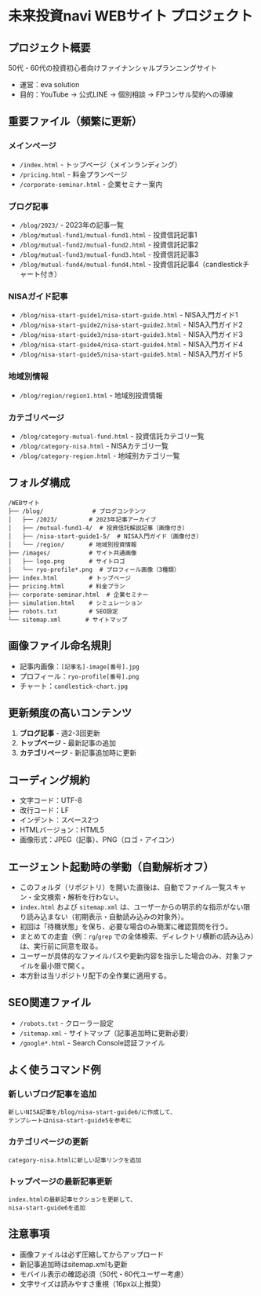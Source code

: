# 未来投資navi WEBサイト プロジェクト

## プロジェクト概要
50代・60代の投資初心者向けファイナンシャルプランニングサイト
- 運営：eva solution
- 目的：YouTube → 公式LINE → 個別相談 → FPコンサル契約への導線

## 重要ファイル（頻繁に更新）

### メインページ
- `/index.html` - トップページ（メインランディング）
- `/pricing.html` - 料金プランページ
- `/corporate-seminar.html` - 企業セミナー案内

### ブログ記事
- `/blog/2023/` - 2023年の記事一覧
- `/blog/mutual-fund1/mutual-fund1.html` - 投資信託記事1
- `/blog/mutual-fund2/mutual-fund2.html` - 投資信託記事2
- `/blog/mutual-fund3/mutual-fund3.html` - 投資信託記事3
- `/blog/mutual-fund4/mutual-fund4.html` - 投資信託記事4（candlestickチャート付き）

### NISAガイド記事
- `/blog/nisa-start-guide1/nisa-start-guide.html` - NISA入門ガイド1
- `/blog/nisa-start-guide2/nisa-start-guide2.html` - NISA入門ガイド2
- `/blog/nisa-start-guide3/nisa-start-guide3.html` - NISA入門ガイド3
- `/blog/nisa-start-guide4/nisa-start-guide4.html` - NISA入門ガイド4
- `/blog/nisa-start-guide5/nisa-start-guide5.html` - NISA入門ガイド5

### 地域別情報
- `/blog/region/region1.html` - 地域別投資情報

### カテゴリページ
- `/blog/category-mutual-fund.html` - 投資信託カテゴリ一覧
- `/blog/category-nisa.html` - NISAカテゴリ一覧
- `/blog/category-region.html` - 地域別カテゴリ一覧

## フォルダ構成

```
/WEBサイト
├── /blog/              # ブログコンテンツ
│   ├── /2023/         # 2023年記事アーカイブ
│   ├── /mutual-fund1-4/  # 投資信託解説記事（画像付き）
│   ├── /nisa-start-guide1-5/  # NISA入門ガイド（画像付き）
│   └── /region/       # 地域別投資情報
├── /images/           # サイト共通画像
│   ├── logo.png       # サイトロゴ
│   └── ryo-profile*.png  # プロフィール画像（3種類）
├── index.html         # トップページ
├── pricing.html       # 料金プラン
├── corporate-seminar.html  # 企業セミナー
├── simulation.html    # シミュレーション
├── robots.txt         # SEO設定
└── sitemap.xml       # サイトマップ
```

## 画像ファイル命名規則
- 記事内画像：`[記事名]-image[番号].jpg`
- プロフィール：`ryo-profile[番号].png`
- チャート：`candlestick-chart.jpg`

## 更新頻度の高いコンテンツ
1. **ブログ記事** - 週2-3回更新
2. **トップページ** - 最新記事の追加
3. **カテゴリページ** - 新記事追加時に更新

## コーディング規約
- 文字コード：UTF-8
- 改行コード：LF
- インデント：スペース2つ
- HTMLバージョン：HTML5
- 画像形式：JPEG（記事）、PNG（ロゴ・アイコン）

## エージェント起動時の挙動（自動解析オフ）
- このフォルダ（リポジトリ）を開いた直後は、自動でファイル一覧スキャン・全文検索・解析を行わない。
- `index.html` および `sitemap.xml` は、ユーザーからの明示的な指示がない限り読み込まない（初期表示・自動読み込みの対象外）。
- 初回は「待機状態」を保ち、必要な場合のみ簡潔に確認質問を行う。
- まとめての走査（例：`rg`/`grep` での全体検索、ディレクトリ横断の読み込み）は、実行前に同意を取る。
- ユーザーが具体的なファイルパスや更新内容を指示した場合のみ、対象ファイルを最小限で開く。
- 本方針は当リポジトリ配下の全作業に適用する。

## SEO関連ファイル
- `/robots.txt` - クローラー設定
- `/sitemap.xml` - サイトマップ（記事追加時に更新必要）
- `/google*.html` - Search Console認証ファイル

## よく使うコマンド例

### 新しいブログ記事を追加
```
新しいNISA記事を/blog/nisa-start-guide6/に作成して、
テンプレートはnisa-start-guide5を参考に
```

### カテゴリページの更新
```
category-nisa.htmlに新しい記事リンクを追加
```

### トップページの最新記事更新
```
index.htmlの最新記事セクションを更新して、
nisa-start-guide6を追加
```

## 注意事項
- 画像ファイルは必ず圧縮してからアップロード
- 新記事追加時はsitemap.xmlも更新
- モバイル表示の確認必須（50代・60代ユーザー考慮）
- 文字サイズは読みやすさ重視（16px以上推奨）
